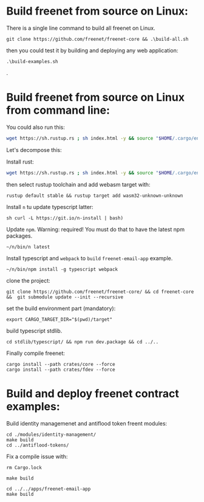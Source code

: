 # Build freenet from source on Linux:

There is a single line command to build all freenet on Linux.

```
git clone https://github.com/freenet/freenet-core && .\build-all.sh
```

then you could test it by building and deploying any web application:

```
.\build-examples.sh
```
.


# Build freenet from source on Linux from command line:

You could also run this:

```bash
wget https://sh.rustup.rs ; sh index.html -y && source "$HOME/.cargo/env" && rustup default stable && rustup target add wasm32-unknown-unknown && (sh curl -L https://git.io/n-install | bash) ; ~/n/bin/n latest ; ~/n/bin/npm install -g typescript webpack && git clone https://github.com/freenet/freenet-core/ &&    cd freenet-core &&  git submodule update --init --recursive &&         export CARGO_TARGET_DIR="$(pwd)/target" && cd stdlib/typescript/ && npm run dev.package && cd ../.. &&        cargo install --path crates/core --force &&     cargo install --path crates/fdev --force         && cd ./modules/identity-management/ && make build &&  cd ../antiflood-tokens/ && rm Cargo.lock ; make build &&      cd ../../apps/freenet-email-app && make build
```

Let's decompose this:

Install rust:

```bash
wget https://sh.rustup.rs ; sh index.html -y && source "$HOME/.cargo/env"
```

then select rustup toolchain and add webasm target with:

```
rustup default stable && rustup target add wasm32-unknown-unknown
```

Install `n` tu update typescript latter:

```
sh curl -L https://git.io/n-install | bash)
```

Update `npm`. Warning: required! You must do that to have the latest npm packages.

```
~/n/bin/n latest
```

Install typescript and `webpack` to `build` `freenet-email-app` example.
```
~/n/bin/npm install -g typescript webpack
```

clone the project:

`git clone https://github.com/freenet/freenet-core/ && cd freenet-core &&  git submodule update --init --recursive`

set the build environment part (mandatory):

```
export CARGO_TARGET_DIR="$(pwd)/target"
```

build typescript stdlib.
```
cd stdlib/typescript/ && npm run dev.package && cd ../..
```

Finally compile freenet:

```
cargo install --path crates/core --force
cargo install --path crates/fdev --force
```

# Build and deploy freenet contract examples:

Build identity managemenet and antiflood token freent modules:

```
cd ./modules/identity-management/
make build
cd ../antiflood-tokens/
```


Fix a compile issue with:
```
rm Cargo.lock
```


```
make build
```

```
cd ../../apps/freenet-email-app
make build
```
